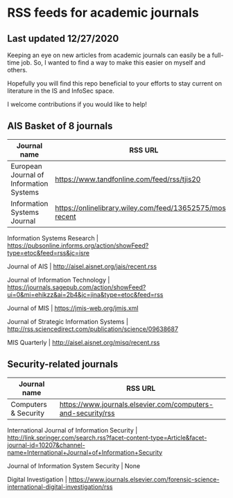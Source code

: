 # RSS feeds for academic journals
## Last updated 12/27/2020

Keeping an eye on new articles from academic journals can easily be a full-time job.  So, I wanted to find a way to make this easier on myself and others.

Hopefully you will find this repo beneficial to your efforts to stay current on literature in the IS and InfoSec space.

I welcome contributions if you would like to help!

## AIS Basket of 8 journals

Journal name | RSS URL
------------ | -------
European Journal of Information Systems | https://www.tandfonline.com/feed/rss/tjis20
Information Systems Journal | https://onlinelibrary.wiley.com/feed/13652575/most-recent

Information Systems Research | https://pubsonline.informs.org/action/showFeed?type=etoc&feed=rss&jc=isre

Journal of AIS | http://aisel.aisnet.org/jais/recent.rss

Journal of Information Technology | https://journals.sagepub.com/action/showFeed?ui=0&mi=ehikzz&ai=2b4&jc=jina&type=etoc&feed=rss

Journal of MIS | https://jmis-web.org/jmis.xml

Journal of Strategic Information Systems | http://rss.sciencedirect.com/publication/science/09638687

MIS Quarterly | http://aisel.aisnet.org/misq/recent.rss


## Security-related journals

Journal name | RSS URL
------------ | -------
Computers & Security | https://www.journals.elsevier.com/computers-and-security/rss

International Journal of Information Security | http://link.springer.com/search.rss?facet-content-type=Article&facet-journal-id=10207&channel-name=International+Journal+of+Information+Security

Journal of Information System Security | None

Digital Investigation | https://www.journals.elsevier.com/forensic-science-international-digital-investigation/rss
